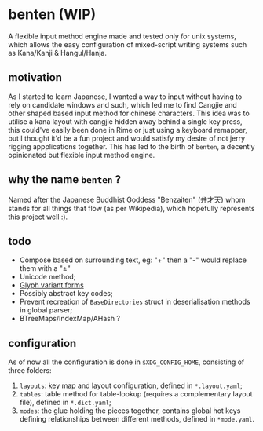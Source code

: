 # benten (WIP)
A flexible input method engine made and tested only for unix systems, which allows the easy configuration of mixed-script writing systems such as Kana/Kanji & Hangul/Hanja.

## motivation
As I started to learn Japanese, I wanted a way to input without having to rely on candidate windows and such, which led me to find Cangjie and other shaped based input method for chinese characters. This idea was to utilise a kana layout with cangjie hidden away behind a single key press, this could've easily been done in Rime or just using a keyboard remapper, but I thought it'd be a fun project and would satisfy my desire of not jerry rigging appplications together. This has led to the birth of `benten`, a decently opinionated but flexible input method engine.

## why the name `benten` ?
Named after the Japanese Buddhist Goddess "Benzaiten" (弁才天) whom stands for all things that flow (as per Wikipedia), which hopefully represents this project well :).  

## todo
- Compose based on surrounding text, eg: "+" then a "-" would replace them with a "±"
- Unicode method;
- [Glyph variant forms](https://en.wikipedia.org/wiki/Variant_form_(Unicode))
- Possibly abstract key codes;
- Prevent recreation of `BaseDirectories` struct in deserialisation methods in global parser;
- BTreeMaps/IndexMap/AHash ?

## configuration
As of now all the configuration is done in `$XDG_CONFIG_HOME`, consisting of three folders: 
1. `layouts`: key map and layout configuration, defined in `*.layout.yaml`;
2. `tables`: table method for table-lookup (requires a complementary layout file), defined in `*.dict.yaml`;
3. `modes`: the glue holding the pieces together, contains global hot keys defining relationships between different methods, defined in `*mode.yaml`.
